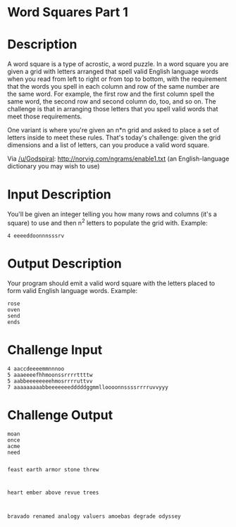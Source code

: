 # Word Squares Part 1
<div class="md"><h1>Description</h1>
<p>A word square is a type of acrostic, a word puzzle. In a word square you are given a grid with letters arranged that spell valid English language words when you read from left to right or from top to bottom, with the requirement that the words you spell in each column and row of the same number are the same word. For example, the first row and the first column spell the same word, the second row and second column do, too, and so on. The challenge is that in arranging those letters that you spell valid words that meet those requirements.</p>
<p>One variant is where you're given an n*n grid and asked to place a set of letters inside to meet these rules. That's today's challenge: given the grid dimensions and a list of letters, can you produce a valid word square.</p>
<p>Via <a href="/u/Godspiral">/u/Godspiral</a>: <a href="http://norvig.com/ngrams/enable1.txt">http://norvig.com/ngrams/enable1.txt</a> (an English-language dictionary you may wish to use)</p>
<h1>Input Description</h1>
<p>You'll be given an integer telling you how many rows and columns (it's a square) to use and then n<sup>2</sup> letters to populate the grid with. Example:</p>
<pre><code>4 eeeeddoonnnsssrv
</code></pre>
<h1>Output Description</h1>
<p>Your program should emit a valid word square with the letters placed to form valid English language words. Example:</p>
<pre><code>rose
oven
send
ends
</code></pre>
<h1>Challenge Input</h1>
<pre><code>4 aaccdeeeemmnnnoo
5 aaaeeeefhhmoonssrrrrttttw
5 aabbeeeeeeeehmosrrrruttvv
7 aaaaaaaaabbeeeeeeedddddggmmlloooonnssssrrrruvvyyy
</code></pre>
<h1>Challenge Output</h1>
<pre><code>moan
once
acme
need

feast
earth
armor
stone
threw

heart
ember
above
revue
trees

bravado
renamed
analogy
valuers
amoebas
degrade
odyssey
</code></pre>
</div>

